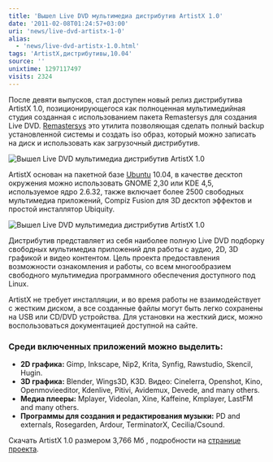 ```yaml
---
title: 'Вышел Live DVD мультимедиа дистрибутив ArtistX 1.0'
date: '2011-02-08T01:24:57+03:00'
uri: 'news/live-dvd-artistx-1-0'
alias: 
  - 'news/live-dvd-artistx-1.0.html'
tags: 'ArtistX,дистрибутивы,10.04'
source: ''
unixtime: 1297117497
visits: 2324
---
```

После девяти выпусков, стал доступен новый релиз дистрибутива ArtistX 1.0, позиционирующегося как полноценная мультимедийная студия созданная с использованием пакета Remastersys для создания Live DVD. [Remastersys](http://www.geekconnection.org/remastersys/) это утилита позволяющая сделать полный backup установленной системы и создать iso образ, который можно записать на диск и использовать как загрузочный дистрибутив.

![Вышел Live DVD мультимедиа дистрибутив ArtistX 1.0](img/2011/02/08/01-00/audio-editors.jpg)

ArtistX основан на пакетной базе [Ubuntu](ubuntu/) 10.04, в качестве десктоп окружения можно использовать GNOME 2,30 или KDE 4,5, используемое ядро 2.6.32,  также включает более 2500 свободных мультимедиа приложений, Compiz Fusion для 3D десктоп эффектов и простой инсталлятор Ubiquity.

![Вышел Live DVD мультимедиа дистрибутив ArtistX 1.0](img/2011/02/08/01-00/audio-synths.jpg)

Дистрибутив представляет из себя наиболее полную Live DVD подборку свободных мультимедиа приложений для работы с аудио, 2D, 3D графикой и видео контентом. Цель проекта предоставления возможности ознакомления и работы, со всем многообразием свободного мультимедиа программного обеспечения доступного под Linux.

ArtistX не требует инсталляции, и во время работы не взаимодействует с жестким диском, а все созданные файлы могут быть легко сохранены на USB или CD/DVD устройства. Для установки на жесткий диск, можно воспользоваться документацией доступной на сайте.

### Среди включенных приложений можно выделить: 

*   **2D графика:** Gimp, Inkscape, Nip2, Krita, Synfig, Rawstudio, Skencil, Hugin.
*   **3D графика:** Blender, Wings3D, K3D. Видео: Cinelerra, Openshot, Kino, Openmovieeditor, Kdenlive, Pitivi, Avidemux, Devede, and many others.
*   **Медиа плееры:** Mplayer, Videolan, Xine, Kaffeine, Kmplayer, LastFM and many others.
*   **Программы для создания и редактирования музыки:** PD and externals, Rosegarden, Ardour, TerminatorX, Cecilia/Csound.

Скачать ArtistX 1.0 размером 3,766 Мб , подробности на [странице проекта](http://www.artistx.org/).
